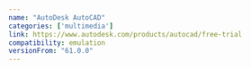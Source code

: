 ```yaml
---
name: "AutoDesk AutoCAD"
categories: ['multimedia']
link: https://www.autodesk.com/products/autocad/free-trial
compatibility: emulation
versionFrom: "61.0.0"
---
```


